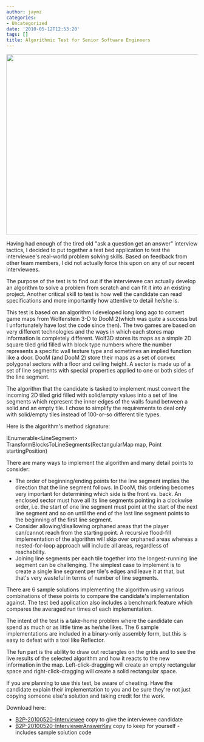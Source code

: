 ```yaml
---
author: jaymz
categories:
- Uncategorized
date: '2010-05-12T12:53:20'
tags: []
title: Algorithmic Test for Senior Software Engineers
---
```

<a href="/images/2010/05/g2p1.png"><img class="alignnone size-full wp-image-88" title="Algorithm Test" src="/images/2010/05/g2p1.png" alt="" width="786" height="476" /></a>

Having had enough of the tired old "ask a question get an answer" interview tactics, I decided to put together a test bed application to test the interviewee's real-world problem solving skills. Based on feedback from other team members, I did not actually force this upon on any of our recent interviewees.

The purpose of the test is to find out if the interviewee can actually develop an algorithm to solve a problem from scratch and can fit it into an existing project. Another critical skill to test is how well the candidate can read specifications and more importantly how attentive to detail he/she is.

This test is based on an algorithm I developed long long ago to convert game maps from Wolfenstein 3-D to DooM 2(which was quite a success but I unfortunately have lost the code since then). The two games are based on very different technologies and the ways in which each stores map information is completely different. Wolf3D stores its maps as a simple 2D square tiled grid filled with block type numbers where the number represents a specific wall texture type and sometimes an implied function like a door. DooM (and DooM 2) store their maps as a set of convex polygonal sectors with a floor and ceiling height. A sector is made up of a set of line segments with special properties applied to one or both sides of the line segment.

The algorithm that the candidate is tasked to implement must convert the incoming 2D tiled grid filled with solid/empty values into a set of line segments which represent the inner edges of the walls found between a solid and an empty tile. I chose to simplify the requirements to deal only with solid/empty tiles instead of 100-or-so different tile types.

Here is the algorithm's method signature:

IEnumerable&lt;LineSegment&gt; TransformBlocksToLineSegments(RectangularMap map, Point startingPosition)

There are many ways to implement the algorithm and many detail points to consider:
<ul>
	<li>The order of beginning/ending points for the line segment implies the direction that the line segment follows. In DooM, this ordering becomes very important for determining which side is the front vs. back. An enclosed sector must have all its line segments pointing in a clockwise order, i.e. the start of one line segment must point at the start of the next line segment and so on until the end of the last line segment points to the beginning of the first line segment.</li>
	<li>Consider allowing/disallowing orphaned areas that the player can/cannot reach from the starting point. A recursive flood-fill implementation of the algorithm will skip over orphaned areas whereas a nested-for-loop approach will include all areas, regardless of reachability.</li>
	<li>Joining line segments per each tile together into the longest-running line segment can be challenging. The simplest case to implement is to create a single line segment per tile's edges and leave it at that, but that's very wasteful in terms of number of line segments.</li>
</ul>
There are 6 sample solutions implementing the algorithm using various combinations of these points to compare the candidate's implementation against. The test bed application also includes a benchmark feature which compares the averaged run times of each implementation.

The intent of the test is a take-home problem where the candidate can spend as much or as little time as he/she likes. The 6 sample implementations are included in a binary-only assembly form, but this is easy to defeat with a tool like Reflector.

The fun part is the ability to draw out rectangles on the grids and to see the live results of the selected algorithm and how it reacts to the new information in the map. Left-click-dragging will create an empty rectangular space and right-click-dragging will create a solid rectangular space.

If you are planning to use this test, be aware of cheating. Have the candidate explain their implementation to you and be sure they're not just copying someone else's solution and taking credit for the work.

Download here:
<ul>
	<li><a href="/images/2010/05/B2P-20100520-Interviewee.zip">B2P-20100520-Interviewee</a> copy to give the interviewee candidate</li>
	<li><a href="/images/2010/05/B2P-20100520-InterviewerAnswerKey.zip">B2P-20100520-InterviewerAnswerKey</a> copy to keep for yourself - includes sample solution code</li>
</ul>
